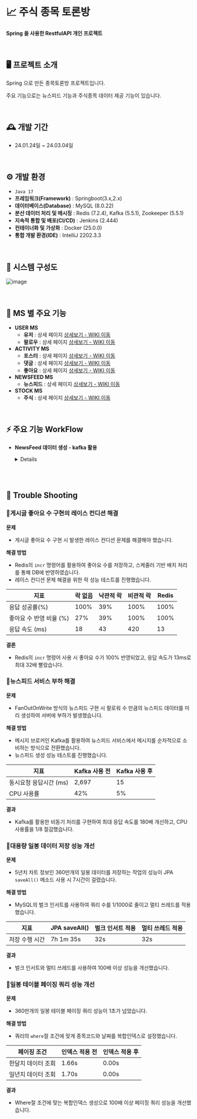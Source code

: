 # 📈 주식 종목 토론방 
**Spring 을 사용한 RestfulAPI 개인 프로젝트**

<br/>

## 🖥️ 프로젝트 소개
Spring 으로 만든 종목토론방 프로젝트입니다.

주요 기능으로는 뉴스피드 기능과 주식종목 데이터 제공 기능이 있습니다.

<br>


## 🕰️ 개발 기간
* 24.01.24일 ~ 24.03.04일
<br/>

## ⚙️ 개발 환경
- `Java 17`
- **프레임워크(Framework)** : Springboot(3.x,2.x)
- **데이터베이스(Database)** : MySQL (8.0.22)
- **분산 데이터 처리 및 메시징** : Redis (7.2.4), Kafka (5.5.1), Zookeeper (5.5.1)
- **지속적 통합 및 배포(CI/CD)** : Jenkins (2.444)
- **컨테이너화 및 가상화** : Docker (25.0.0)
- **통합 개발 환경(IDE)** : IntelliJ 2202.3.3
<br/>

## 📍 시스템 구성도
![image](https://github.com/user-attachments/assets/54928cc2-80f8-4869-8b8a-62b5c1c530b5)


<br/>

## 📍 MS 별 주요 기능
- **USER MS**
  - **유저** : 상세 페이지 <a href="https://github.com/KoKimSS/stockDiscussionMSA/wiki/User" >상세보기 - WIKI 이동</a>
  - **팔로우** : 상세 페이지 <a href="https://github.com/KoKimSS/stockDiscussionMSA/wiki/Follow" >상세보기 - WIKI 이동</a>
- **ACTIVITY MS**
  - **포스터** : 상세 페이지 <a href="https://github.com/KoKimSS/stockDiscussionMSA/wiki/POSTER" >상세보기 - WIKI 이동</a>
  - **댓글** : 상세 페이지 <a href="https://github.com/KoKimSS/stockDiscussionMSA/wiki/REPLY" >상세보기 - WIKI 이동</a>
  - **좋아요** : 상세 페이지 <a href="https://github.com/KoKimSS/stockDiscussionMSA/wiki/LIKE" >상세보기 - WIKI 이동</a>
- **NEWSFEED MS**
  - **뉴스피드** : 상세 페이지 <a href="https://github.com/KoKimSS/stockDiscussionMSA/wiki/NEWSFEED" >상세보기 - WIKI 이동</a>
- **STOCK MS**
  - **주식** : 상세 페이지 <a href="https://github.com/KoKimSS/stockDiscussionMSA/wiki/Stock" >상세보기 - WIKI 이동</a>
<br/>

## ⚡ 주요 기능 WorkFlow
- **NewsFeed 데이터 생성 - kafka 활용**
  <details>
  
  ![MSA시스템구성도-페이지-2 drawio](https://github.com/KoKimSS/stockDiscussionMSA/assets/97881804/af55691f-8e54-4213-97a9-fe74945d16bb)

  </details>


<br/>

<br/>

## 💢 Trouble Shooting

### 📌게시글 좋아요 수 구현의 레이스 컨디션 해결

**문제**
- 게시글 좋아요 수 구현 시 발생한 레이스 컨디션 문제를 해결해야 했습니다.

**해결 방법**
- Redis의 `incr` 명령어를 활용하여 좋아요 수를 저장하고, 스케줄러 기반 배치 처리를 통해 DB에 반영하였습니다.
- 레이스 컨디션 문제 해결을 위한 락 성능 테스트를 진행했습니다.

| 지표 | 락 없음 | 낙관적 락 | 비관적 락 | Redis |
| --- | --- | --- | --- | --- |
| 응답 성공률(%) | 100% | 39% | 100% | 100% |
| 좋아요 수 반영 비율 (%) | 27% | 39% | 100% | 100% |
| 응답 속도 (ms) | 18 | 43 | 420 | 13 |

**결론**
- Redis의 `incr` 명령어 사용 시 좋아요 수가 100% 반영되었고, 응답 속도가 13ms로 최대 32배 빨랐습니다.

### 📌뉴스피드 서비스 부하 해결

**문제**
- FanOutOnWrite 방식의 뉴스피드 구현 시 팔로워 수 만큼의 뉴스피드 데이터를 미리 생성하여 서버에 부하가 발생했습니다.

**해결 방법**
- 메시지 브로커인 Kafka를 활용하여 뉴스피드 서비스에서 메시지를 순차적으로 소비하는 방식으로 전환했습니다.
- 뉴스피드 생성 성능 테스트를 진행했습니다.

| 지표 | Kafka 사용 전 | Kafka 사용 후 |
| --- | --- | --- |
| 동시요청 응답시간 (ms) | 2,697 | 15 |
| CPU 사용률 | 42% | 5% |

**결과**
- Kafka를 활용한 비동기 처리를 구현하여 최대 응답 속도를 180배 개선하고, CPU 사용률을 1/8 절감했습니다.

### 📌대용량 일봉 데이터 저장 성능 개선

**문제** 
- 5년치 차트 정보인 360만개의 일봉 데이터를 저장하는 작업의 성능이 JPA `saveAll()` 메소드 사용 시 7시간이 걸렸습니다.

**해결 방법**
- MySQL의 벌크 인서트를 사용하여 쿼리 수를 1/1000로 줄이고 멀티 쓰레드를 적용했습니다.

| 지표 | JPA saveAll() | 벌크 인서트 적용 | 멀티 쓰레드 적용 |
| --- | --- | --- | --- |
| 저장 수행 시간 | 7h 1m 35s | 32s | 32s |

**결과**
- 벌크 인서트와 멀티 쓰레드를 사용하여 100배 이상 성능을 개선했습니다.

### 📌일봉 테이블 페이징 쿼리 성능 개선

**문제**
- 360만개의 일봉 테이블 페이징 쿼리 성능이 1초가 넘었습니다.

**해결 방법**
- 쿼리의 `where`절 조건에 맞게 종목코드와 날짜를 복합인덱스로 설정했습니다.

| 페이징 조건 | 인덱스 적용 전 | 인덱스 적용 후 |
| --- | --- | --- |
| 한달치 데이터 조회 | 1.66s | 0.00s |
| 일년치 데이터 조회 | 1.70s | 0.00s |

**결과**
- Where절 조건에 맞는 복합인덱스 생성으로 100배 이상 페이징 쿼리 성능을 개선했습니다.

<br/>  


